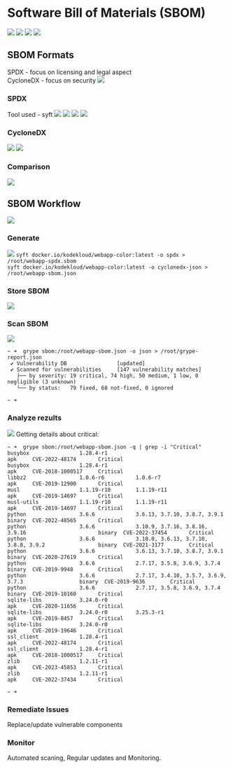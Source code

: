 # Software Bill of Materials (SBOM)

![](../images/27_sbom_1.png)
![](../images/27_sbom_2.png)
![](../images/27_sbom_3.png)
![](../images/27_sbom_4.png)
## SBOM Formats
SPDX - focus on licensing and legal aspect  
CycloneDX - focus on security
![](../images/27_sbom_5.png)

### SPDX
Tool used - syft
![](../images/27_sbom_6.png)
![](../images/27_sbom_7.png)
![](../images/27_sbom_8.png)
![](../images/27_sbom_9.png)

### CycloneDX
![](../images/27_sbom_10.png)
![](../images/27_sbom_11.png)

### Comparison
![](../images/27_sbom_12.png)

## SBOM Workflow
![](../images/27_sbom_13.png)

### Generate
![](../images/27_sbom_14.png)
```syft docker.io/kodekloud/webapp-color:latest -o spdx > /root/webapp-spdx.sbom```  
```syft docker.io/kodekloud/webapp-color:latest -o cyclonedx-json > /root/webapp-sbom.json```

### Store SBOM
![](../images/27_sbom_15.png)

### Scan SBOM
![](../images/27_sbom_16.png)
```
~ ➜  grype sbom:/root/webapp-sbom.json -o json > /root/grype-report.json
 ✔ Vulnerability DB                [updated]  
 ✔ Scanned for vulnerabilities     [147 vulnerability matches]  
   ├── by severity: 19 critical, 74 high, 50 medium, 1 low, 0 negligible (3 unknown)
   └── by status:   79 fixed, 68 not-fixed, 0 ignored 

~ ➜  
```

### Analyze rezults
![](../images/27_sbom_17.png)
Getting details about critical:
```
~ ➜  grype sbom:/root/webapp-sbom.json -q | grep -i "Critical"
busybox                1.28.4-r1                                                              apk     CVE-2022-48174       Critical  
busybox                1.28.4-r1                                                              apk     CVE-2018-1000517     Critical  
libbz2                 1.0.6-r6          1.0.6-r7                                             apk     CVE-2019-12900       Critical  
musl                   1.1.19-r10        1.1.19-r11                                           apk     CVE-2019-14697       Critical  
musl-utils             1.1.19-r10        1.1.19-r11                                           apk     CVE-2019-14697       Critical  
python                 3.6.6             3.6.13, 3.7.10, 3.8.7, 3.9.1                         binary  CVE-2022-48565       Critical  
python                 3.6.6             3.10.9, 3.7.16, 3.8.16, 3.9.16                       binary  CVE-2022-37454       Critical  
python                 3.6.6             3.10.0, 3.6.13, 3.7.10, 3.8.8, 3.9.2                 binary  CVE-2021-3177        Critical  
python                 3.6.6             3.6.13, 3.7.10, 3.8.7, 3.9.1                         binary  CVE-2020-27619       Critical  
python                 3.6.6             2.7.17, 3.5.8, 3.6.9, 3.7.4                          binary  CVE-2019-9948        Critical  
python                 3.6.6             2.7.17, 3.4.10, 3.5.7, 3.6.9, 3.7.3                  binary  CVE-2019-9636        Critical  
python                 3.6.6             2.7.17, 3.5.8, 3.6.9, 3.7.4                          binary  CVE-2019-10160       Critical  
sqlite-libs            3.24.0-r0                                                              apk     CVE-2020-11656       Critical  
sqlite-libs            3.24.0-r0         3.25.3-r1                                            apk     CVE-2019-8457        Critical  
sqlite-libs            3.24.0-r0                                                              apk     CVE-2019-19646       Critical  
ssl_client             1.28.4-r1                                                              apk     CVE-2022-48174       Critical  
ssl_client             1.28.4-r1                                                              apk     CVE-2018-1000517     Critical  
zlib                   1.2.11-r1                                                              apk     CVE-2023-45853       Critical  
zlib                   1.2.11-r1                                                              apk     CVE-2022-37434       Critical  

~ ➜  
```

### Remediate Issues
Replace/update vulnerable components

### Monitor
Automated scaning, Regular updates and Monitoring.